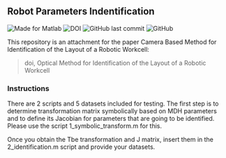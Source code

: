 ## Robot Parameters Indentification

![Made for Matlab](https://img.shields.io/badge/made%20for-Matlab-green)
![DOI](https://img.shields.io/badge/doi-xxx.%2Fx.xxxxxxxxx-green)
![GitHub last commit](https://img.shields.io/github/last-commit/robot-vsb-cz/parameters-identification) 
![GitHub](https://img.shields.io/github/license/robot-vsb-cz/parameters-identification)

This repository is an attachment for the paper Camera Based Method for Identification of the Layout of a Robotic Workcell:
> doi, Optical Method for Identification of the Layout of a Robotic Workcell

### Instructions
There are 2 scripts and 5 datasets included for testing. The first step is to determine transformation matrix symbolically based on MDH parameters and to define its Jacobian for parameters that are going to be identified. Please use the script 1_symbolic_transform.m for this. 

Once you obtain the Tbe transformation and J matrix, insert them in the 2_identification.m script and provide your datasets.
